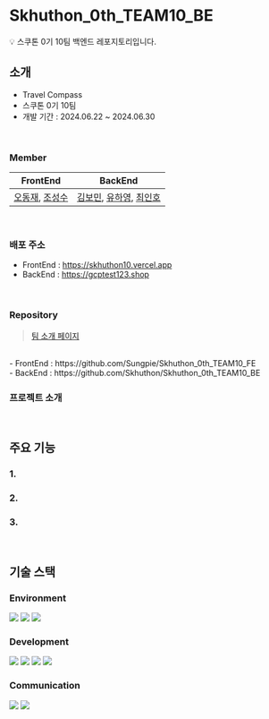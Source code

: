 # Skhuthon_0th_TEAM10_BE
💡 스쿠톤 0기 10팀 백엔드 레포지토리입니다.

##  소개
- Travel Compass
- 스쿠톤 0기 10팀
- 개발 기간 : 2024.06.22 ~ 2024.06.30
<br>

### Member
|                                              FrontEnd                                 |                                BackEnd                                 |
|:-----------------------------------------------------------------------:|:----------------------------------------------------------------------:|
|   [오동재](https://github.com/djdongjae), [조성수](https://github.com/Sungpie) | [김보민](https://github.com/bomin0214), [유하영](https://github.com/ttttkii913), [최인호](https://github.com/inhooo00) |

<br>

### 배포 주소
- FrontEnd : https://skhuthon10.vercel.app <br>
- BackEnd : https://gcptest123.shop

<br>

### Repository
> [팀 소개 페이지](https://www.notion.so/goormthonuniv/8-de887e0e155847a79835951e1f9f5976?pvs=4)
<br>
- FrontEnd : https://github.com/Sungpie/Skhuthon_0th_TEAM10_FE <br>
- BackEnd : https://github.com/Skhuthon/Skhuthon_0th_TEAM10_BE

<br>

### 프로젝트 소개



<br>

## 주요 기능
### 1. 


### 2. 


### 3. 

<br>

## 기술 스택
### Environment
<img src="https://img.shields.io/badge/intellij idea-000000?style=for-the-badge&logo=intellij idea&logoColor=white">
<img src="https://img.shields.io/badge/github-181717?style=for-the-badge&logo=github&logoColor=white">
<img src="https://img.shields.io/badge/git-F05032?style=for-the-badge&logo=git&logoColor=white">

### Development
<img src="https://img.shields.io/badge/aws-FF9900?style=for-the-badge&logo=amazoncloudwatch&logoColor=white">
<img src="https://img.shields.io/badge/spring boot-6DB33F?style=for-the-badge&logo=spring boot&logoColor=white">
<img src="https://img.shields.io/badge/java-007396?style=for-the-badge&logo=java&logoColor=white"> 
<img src="https://img.shields.io/badge/mysql-4479A1?style=for-the-badge&logo=mysql&logoColor=white"> 

### Communication
<img src="https://img.shields.io/badge/discord-5865F2?style=for-the-badge&logo=discord&logoColor=white"> 
<img src="https://img.shields.io/badge/notion-000000?style=for-the-badge&logo=notion&logoColor=white">

